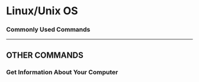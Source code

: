 # Linux/Unix OS

### Commonly Used Commands

---
OTHER COMMANDS
---
### Get Information About Your Computer


### 
